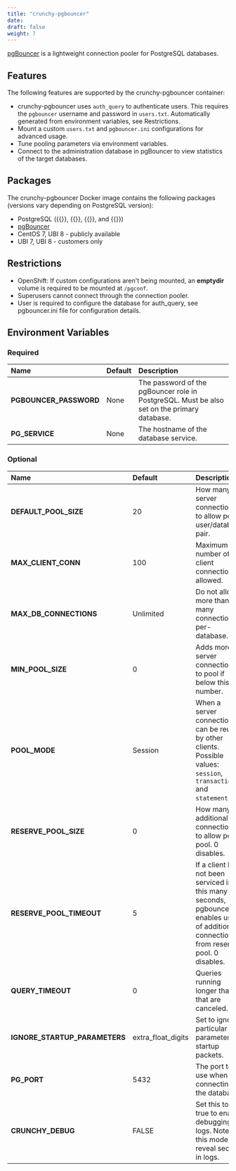 ```yaml
---
title: "crunchy-pgbouncer"
date:
draft: false
weight: 7
---
```


[pgBouncer](https://pgbouncer.github.io/) is a lightweight connection pooler for PostgreSQL databases.

## Features

The following features are supported by the crunchy-pgbouncer container:

 * crunchy-pgbouncer uses `auth_query` to authenticate users.  This requires the `pgbouncer`
   username and password in `users.txt`.  Automatically generated from environment variables, see Restrictions.
 * Mount a custom `users.txt` and `pgbouncer.ini` configurations for advanced usage.
 * Tune pooling parameters via environment variables.
 * Connect to the administration database in pgBouncer to view statistics of the target databases.

## Packages

The crunchy-pgbouncer Docker image contains the following packages (versions vary depending on PostgreSQL version):

* PostgreSQL ({{<param postgresVersion13 >}}, {{<param postgresVersion12 >}}, {{<param postgresVersion11 >}}, and {{<param postgresVersion10 >}})
* [pgBouncer](https://pgbouncer.github.io/)
* CentOS 7, UBI 8 - publicly available
* UBI 7, UBI 8 - customers only

## Restrictions

 * OpenShift: If custom configurations aren't being mounted, an **emptydir** volume is required
   to be mounted at `/pgconf`.
 * Superusers cannot connect through the connection pooler.
 * User is required to configure the database for auth_query, see pgbouncer.ini file for configuration details.

## Environment Variables

### Required
**Name**|**Default**|**Description**
:-----|:-----|:-----
**PGBOUNCER_PASSWORD**|None|The password of the pgBouncer role in PostgreSQL. Must be also set on the primary database.
**PG_SERVICE**|None|The hostname of the database service.

### Optional
**Name**|**Default**|**Description**
:-----|:-----|:-----
**DEFAULT_POOL_SIZE**|20|How many server connections to allow per user/database pair.
**MAX_CLIENT_CONN**|100|Maximum number of client connections allowed.
**MAX_DB_CONNECTIONS**|Unlimited|Do not allow more than this many connections per-database.
**MIN_POOL_SIZE**|0|Adds more server connections to pool if below this number.
**POOL_MODE**|Session|When a server connection can be reused by other clients. Possible values: `session`, `transaction` and `statement`.
**RESERVE_POOL_SIZE**|0|How many additional connections to allow per pool. 0 disables.
**RESERVE_POOL_TIMEOUT**|5|If a client has not been serviced in this many seconds, pgbouncer enables use of additional connections from reserve pool. 0 disables.
**QUERY_TIMEOUT**|0|Queries running longer than that are canceled.
**IGNORE_STARTUP_PARAMETERS**|extra_float_digits|Set to ignore particular parameters in startup packets.
**PG_PORT**|5432|The port to use when connecting to the database.
**CRUNCHY_DEBUG**|FALSE|Set this to true to enable debugging in logs. Note: this mode can reveal secrets in logs.
